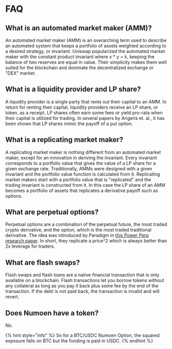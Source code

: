 # FAQ

## What is an automated market maker (AMM)?

An automated market maker (AMM) is an overarching term used to describe an automated system that keeps a portfolio of assets weighted according to a desired strategy, or invariant. Uniswap popularized the automated market maker with the constant product invariant where x \* y = k, keeping the balance of two reserves are equal in value. Their simplicity makes them well suited for the blockchain and dominate the decentralized exchange or "DEX" market.

## What is a liquidity provider and LP share?&#x20;

A liquidity provider is a single party that rents out their capital to an AMM. In return for renting their capital, liquidity providers receive an LP share, or token, as a receipt. LP shares often earn some fees or yield pro-rata when their capital is utilized for trading. In several papers by Angeris et. al., it has been shown that LP shares mimic the payoff of a put option.

## What is a replicating market maker?

A replicating market maker is nothing different from an automated market maker, except for an innovation in deriving the invariant. Every invariant corresponds to a portfolio value that gives the value of a LP share for a given exchange rate. Traditionally, AMMs were designed with a given invariant and the portfolio value function is calculated from it. Replicating market makers start with a portfolio value that is "replicated" and the trading invariant is constructed from it. In this case the LP share of an AMM becomes a portfolio of assets that replicates a derivative payoff such as options.

## What are perpetual options?

Perpetual options are a combination of the perpetual future, the most traded crypto derivative, and the option, which is the most traded traditional derivative. The idea was introduced by Paradigm in [this Power Perp research paper](https://www.paradigm.xyz/2021/08/power-perpetuals). In short, they replicate a price^2 which is always better than 2x leverage for traders.

## What are flash swaps?

Flash swaps and flash loans are a native financial transaction that is only available on a blockchain. Flash transactions let you borrow tokens without any collateral as long as you pay it back plus some fee by the end of the transaction. If the debt is not paid back, the transaction is invalid and will revert.

## Does Numoen have a token?

No.

{% hint style="info" %}
So for a BTC/USDC Numoen Option, the squared exposure falls on BTC but the funding is paid in USDC.&#x20;
{% endhint %}
